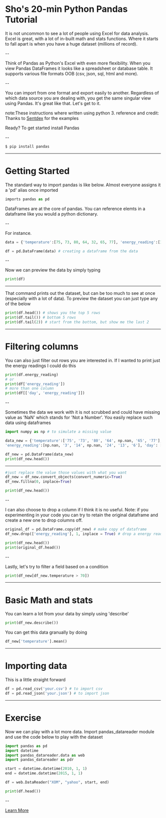 # Sho's 20-min Python Pandas Tutorial

It is not uncommon to see a lot of people using Excel for data analysis. Excel is great, with a lot of in-built math and stats functions. Where it starts to fall apart is when you have a huge dataset (millions of record).

--

Think of Pandas as Python's Excel with even more flexibility. When you view Pandas DataFrames it looks like a spreadsheet or database table.
It supports various file formats OOB (csv, json, sql, html and more).

--

You can import from one format and export easily to another. Regardless of which data source you are dealing with, you get the same singular view using Pandas. It's great like that.
Let's get to it.

note:These instructions where written using python 3.
reference and credit: Thanks to [Sentdex](https://pythonprogramming.net/data-analysis-python-pandas-tutorial-introduction/) for the examples

Ready? To get started install Pandas

--

```bash
$ pip install pandas
```
---

# Getting Started
The standard way to import pandas is like below. Almost everyone assigns it a 'pd' alias once imported

```python
imports pandas as pd
```

DataFrames are at the core of pandas. You can reference elemts in a dataframe like you would a python dictionary.

--

For instance.

```python
data = {'temperature':[75, 73, 80, 64, 32, 65, 77], 'energy_reading':[11, 3, 14, 18, 24, 13, 6], 'day': [1, 2, 3, 4, 5, 6, 7]}

df = pd.DataFrame(data) # creating a dataframe from the data
```
--

Now we can preview the data by simply typing

```python
print(df)
```
---

That command prints out the dataset, but can be too much to see at once (especially with a lot of data). To preview the dataset you can just type any of the below

```python
print(df.head()) # shows you the top 5 rows
print(df.tail()) # bottom 5 rows
print(df.tail(2)) # start from the bottom, but show me the last 2
```
---

# Filtering columns 

You can also just filter out rows you are interested in. If I wanted to print just the energy readings I could do this

```python
print(df.energy_reading) 
# or
print(df['energy_reading'])
# more than one column
print(df[['day', 'energy_reading']])
```
--

Sometimes the data we work with it is not scrubbed and could have missing value as 'NaN' which stands for 'Not a Number'. You easily replace such data using dataframes

```python
import numpy as np # to simulate a missing value

data_new = {'temperature':['75', '73', '80', '64', np.nan, '65', '77'],
'energy_reading':[np.nan, '3', '14', np.nan, '24', '13', '6'], 'day': [1, 2, 3, 4, 5, 6, 7]}

df_new = pd.DataFrame(data_new)
print(df_new.head())
```
---

```python
#just replace the value those values with what you want
df_new = df_new.convert_objects(convert_numeric=True)
df_new.fillna(0, inplace=True)

print(df_new.head())
```
--

I can also choose to drop a column if I think it is no useful. Note: if you experimenting in your code you can try to retain the original dataframe and create a new one to drop columns off.

```python
original_df = pd.DataFrame.copy(df_new) # make copy of dataframe
df_new.drop(['energy_reading'], 1, inplace = True) # drop a energy reading

print(df_new.head())
print(original_df.head())
```
--

Lastly, let's try to filter a field based on a condition

```python
print(df_new[df_new.temperature > 70])
```

---
# Basic Math and stats

You can learn a lot from your data by simply using 'describe'

```python
print(df_new.describe())
```
You can get this data granually by doing

```python
df_new['temperature'].mean()
```
---

# Importing data 

This is a little straight forward

```python
df = pd.read_csv('your.csv') # to import csv
df = pd.read_json('your.json') # to import json
```

---

# Exercise

Now we can play with a lot more data. Import pandas_datareader module and use the code below to play with the dataset 

```python
import pandas as pd
import datetime
import pandas_datareader.data as web
import pandas_datareader as pdr

start = datetime.datetime(2010, 1, 1)
end = datetime.datetime(2015, 1, 1)

df = web.DataReader("XOM", "yahoo", start, end)

print(df.head())
```
--

[Learn More](https://www.youtube.com/watch?v=9d5-Ti6onew)





